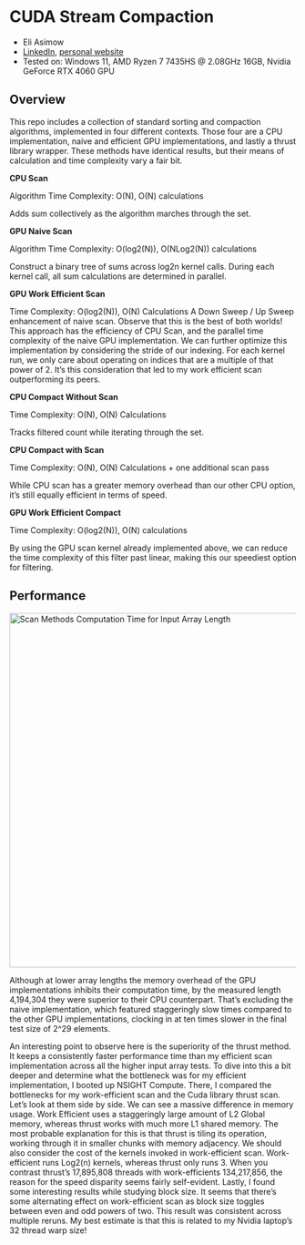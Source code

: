 # CUDA Stream Compaction
*  Eli Asimow
* [LinkedIn](https://www.linkedin.com/in/eli-asimow/), [personal website](https://easimow.com)
* Tested on: Windows 11, AMD Ryzen 7 7435HS @ 2.08GHz 16GB, Nvidia GeForce RTX 4060 GPU

## **Overview**
This repo includes a collection of standard sorting and compaction algorithms, implemented in four different contexts. Those four are a CPU implementation, naive and efficient GPU implementations, and lastly a thrust library wrapper. These methods have identical results, but their means of calculation and time complexity vary a fair bit. 

**CPU Scan**

Algorithm Time Complexity: O(N), O(N) calculations

Adds sum collectively as the algorithm marches through the set.


**GPU Naive Scan**

Algorithm Time Complexity: O(log2(N)), O(NLog2(N)) calculations

Construct a binary tree of sums across log2n kernel calls. During each kernel call, all sum calculations are determined in parallel. 

**GPU Work Efficient Scan**

Time Complexity: O(log2​(N)), O(N) Calculations
A Down Sweep / Up Sweep enhancement of naive scan. 
Observe that this is the best of both worlds! This approach has the efficiency of CPU Scan, and the parallel time complexity of the naive GPU implementation. We can further optimize this implementation by considering the stride of our indexing. For each kernel run, we only care about operating on indices that are a multiple of that power of 2. It’s this consideration that led to my work efficient scan outperforming its peers. 

**CPU Compact Without Scan**

Time Complexity: O(N), O(N) Calculations

Tracks filtered count while iterating through the set.


**CPU Compact with Scan**

Time Complexity: O(N), O(N) Calculations + one additional scan pass

While CPU scan has a greater memory overhead than our other CPU option, it’s still equally efficient in terms of speed.


**GPU Work Efficient Compact**

Time Complexity: O(log2​(N)), O(N) calculations

By using the GPU scan kernel already implemented above, we can reduce the time complexity of this filter past linear, making this our speediest option for filtering.


## **Performance**

<img width="1006" height="622" alt="Scan Methods Computation Time for Input Array Length" src="https://github.com/user-attachments/assets/dae3081e-3cce-42b7-bae9-6124e7a63e71" />

Although at lower array lengths the memory overhead of the GPU implementations inhibits their computation time, by the measured length 4,194,304 they were superior to their CPU counterpart. That’s excluding the naive implementation, which featured staggeringly slow times compared to the other GPU implementations, clocking in at ten times slower in the final test size of 2^29 elements.


An interesting point to observe here is the superiority of the thrust method. It keeps a consistently faster performance time than my efficient scan implementation across all the higher input array tests.
	To dive into this a bit deeper and determine what the bottleneck was for my efficient implementation, I booted up NSIGHT Compute. There, I compared the bottlenecks for my work-efficient scan and the Cuda library thrust scan. Let’s look at them side by side.
	We can see a massive difference in memory usage. Work Efficient uses a staggeringly large amount of L2 Global memory, whereas thrust works with much more L1 shared memory. The most probable explanation for this is that thrust is tiling its operation, working through it in smaller chunks with memory adjacency. We should also consider the cost of the kernels invoked in work-efficient scan. Work-efficient runs Log2(n) kernels, whereas thrust only runs 3. When you contrast thrust’s 17,895,808 threads with work-efficients 134,217,856, the reason for the speed disparity seems fairly self-evident. 
	Lastly, I found some interesting results while studying block size. It seems that there’s some alternating effect on work-efficient scan as block size toggles between even and odd powers of two. This result was consistent across multiple reruns. My best estimate is that this is related to my Nvidia laptop’s 32 thread warp size!
